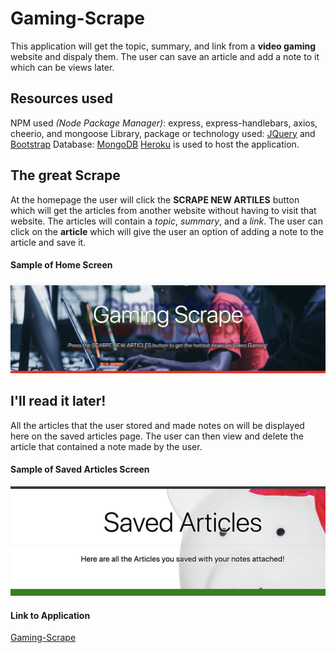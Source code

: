 # Gaming-Scrape

This application will get the topic, summary, and link from a **video gaming** website and dispaly them.  The user can save an article and add a note to it which can be views later.

## Resources used

NPM used _(Node Package Manager)_: express, express-handlebars, axios, cheerio, and mongoose
Library, package or technology used: [JQuery](https://jquery.com/) and [Bootstrap](https://getbootstrap.com/)
Database: [MongoDB](https://www.mongodb.com)
[Heroku](https://www.heroku.com) is used to host the application.

## The great Scrape

At the homepage the user will click the **SCRAPE NEW ARTILES** button which will get the articles from another website without having to visit that website.  The articles will contain a _topic_, _summary_, and a _link_.  The user can click on the **article** which will give the user an option of adding a note to the article and save it.

#### Sample of Home Screen

![Screenshot of the homepage](public/images/gamingindex.png)

## I'll read it later!

All the articles that the user stored and made notes on will be displayed here on the saved articles page.  The user can then view and delete the article that contained a note made by the user.

#### Sample of Saved Articles Screen

![Screenshot of the Saved Articles Screen](public/images/articleindex.png)

#### Link to Application

[Gaming-Scrape](https://fast-sierra-27728.herokuapp.com)
